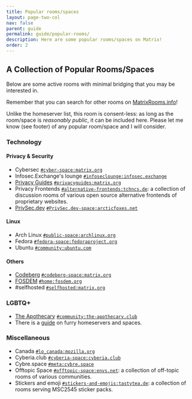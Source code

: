 ```yaml
---
title: Popular rooms/spaces
layout: page-two-col
nav: false
parent: guide
permalink: guide/popular-rooms/
description: Here are some popular rooms/spaces on Matrix!
order: 2
---
```


## A Collection of Popular Rooms/Spaces

Below are some active rooms with minimal bridging that you may be interested in.

Remember that you can search for other rooms on [MatrixRooms.info](https://matrixrooms.info)!

<div class="flash">
  Unlike the homeserver list, this room is consent-less: as long as the room/space is <em>reasonably public</em>, it can be included here. Please let me know (see footer) of any popular room/space and I will consider.
</div>

### Technology

#### Privacy & Security

* Cybersec [`#cyber-space:matrix.org`](https://matrix.to/#/#cyber-space:matrix.org)
* Infosec.Exchange's lounge [`#infoseclounge:infosec.exchange`](https://matrix.to/#/#infoseclounge:infosec.exchange)
* [Privacy Guides](https://privacyguides.org) [`#privacyguides:matrix.org`](https://matrix.to/#/!XvLsfIFskBFvyfBuel:pixie.town?via=tchncs.de)
* Privacy Frontends [`#alternative-frontends:tchncs.de`](https://matrix.to/#/#alternative-frontends:tchncs.de): a collection of discussion rooms of various open source alternative frontends of proprietary websites.
* [PrivSec.dev](https://privsec.dev) [`#PrivSec.dev-space:arcticfoxes.net`](https://matrix.to/#/#PrivSec.dev-space:arcticfoxes.net)

#### Linux

* Arch Linux [`#public-space:archlinux.org`](https://matrix.to/#/#public-space:archlinux.org)
* Fedora [`#fedora-space:fedoraproject.org`](https://matrix.to/#/%23fedora-space:fedoraproject.org)
* Ubuntu [`#community:ubuntu.com`](https://matrix.to/#/#community:ubuntu.com)

#### Others

* [Codeberg](https://codeberg.org) [`#codeberg-space:matrix.org`](https://matrix.to/#/#codeberg-space:matrix.org)
* [FOSDEM](https://fosdem.org) [`#home:fosdem.org`](https://matrix.to/#/#home:fosdem.org)
* #selfhosted [`#selfhosted:matrix.org`](https://matrix.to/#/#selfhosted:matrix.org)

### LGBTQ+

* [The Apothecary](https://the-apothecary.club/) [`#community:the-apothecary.club`](https://matrix.to/#/#community:the-apothecary.club)
* There is a [guide](https://matrix.squirrel.rocks/furry_servers) on furry homeservers and spaces.

### Miscellaneous

* Canada [`#lo_canada:mozilla.org`](https://matrix.to/#/#lo_canada:mozilla.org)
* Cyberia.club [`#cyberia-space:cyberia.club`](https://matrix.to/#/%23cyberia-space:cyberia.club)
* Cybre.space [`#meta:cybre.space`](https://matrix.to/#/#meta:cybre.space)
* Offtopic Space [`#offtopic-space:envs.net`](https://matrix.to/#/#offtopic-space:envs.net): a collection of off-topic rooms of various communities.
* Stickers and emoji [`#stickers-and-emojis:tastytea.de`](https://matrix.to/#/#stickers-and-emojis:tastytea.de): a collection of rooms serving MSC2545 sticker packs.
